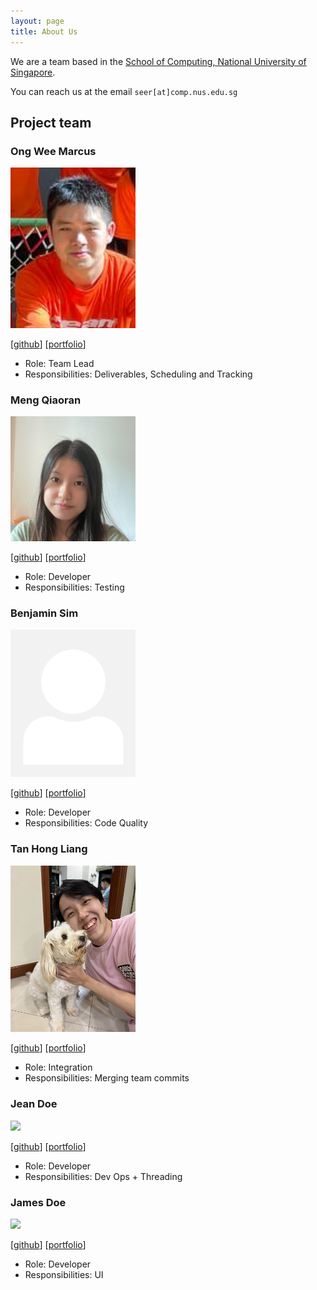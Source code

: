 ```yaml
---
layout: page
title: About Us
---
```


We are a team based in the [School of Computing, National University of Singapore](http://www.comp.nus.edu.sg).

You can reach us at the email `seer[at]comp.nus.edu.sg`

## Project team

### Ong Wee Marcus

<img src="images/lfrostbytee.png" width="200px">

[[github](https://github.com/lfrostbytee)]
[[portfolio](team/lfrostbytee.md)]

* Role: Team Lead
* Responsibilities: Deliverables, Scheduling and Tracking

### Meng Qiaoran

<img src="images/qiaoran.png" width="200px">

[[github](http://github.com/Qiaoran-M)]
[[portfolio](team/qiaoran.md)]

* Role: Developer
* Responsibilities: Testing

### Benjamin Sim

<img src="images/benjamin-sim.png" width="200px">

[[github](https://github.com/Benjamin-Sim)]
[[portfolio](team/benjamin-sim.md)]

* Role: Developer
* Responsibilities: Code Quality

### Tan Hong Liang

<img src="images/tanhl2000.png" width="200px">

[[github](http://github.com/tanhl2000)] [[portfolio](team/tanhl2000.md)]

* Role: Integration
* Responsibilities: Merging team commits

### Jean Doe

<img src="images/johndoe.png" width="200px">

[[github](http://github.com/johndoe)]
[[portfolio](team/johndoe.md)]

* Role: Developer
* Responsibilities: Dev Ops + Threading

### James Doe

<img src="images/johndoe.png" width="200px">

[[github](http://github.com/johndoe)]
[[portfolio](team/johndoe.md)]

* Role: Developer
* Responsibilities: UI
